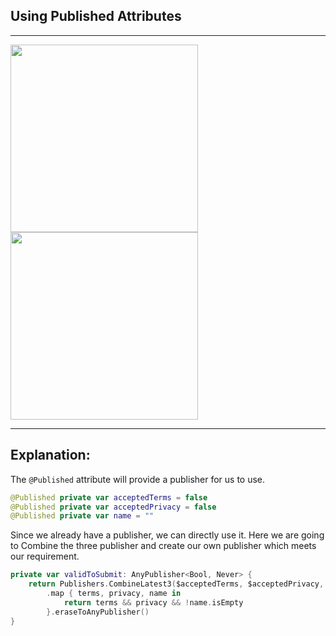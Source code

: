 ## Using Published Attributes

___
<img src="https://user-images.githubusercontent.com/31185862/150397222-649ab1b0-a135-40dc-8e61-a6068b292624.png" width="300" />
<img src="https://user-images.githubusercontent.com/31185862/150397230-8fca4456-2940-4f50-aa65-1a5d49a43e13.png" width="300" />

___

## Explanation:

The `@Published` attribute will provide a publisher for us to use. 

```swift
@Published private var acceptedTerms = false
@Published private var acceptedPrivacy = false
@Published private var name = ""
```

Since we already have a publisher, we can directly use it. Here we are going to Combine the three publisher and create our own publisher which meets our requirement.

```swift
private var validToSubmit: AnyPublisher<Bool, Never> {
    return Publishers.CombineLatest3($acceptedTerms, $acceptedPrivacy, $name)
        .map { terms, privacy, name in
            return terms && privacy && !name.isEmpty
        }.eraseToAnyPublisher()
}
```